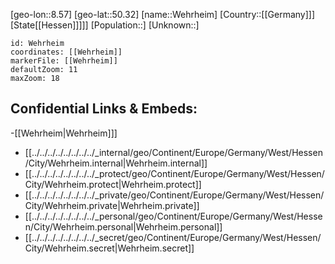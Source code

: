 ﻿---
location: [50.32,8.57]
mapzoom: [7,12] 
mapmarker: city 
type: City
tags:
- geo/City


SpocWebEntityId: 35484
isDeleted: false
confidential: public

---
[geo-lon::8.57]
[geo-lat::50.32]
[name::Wehrheim]
[Country::[[Germany]]]
[State[[Hessen]]]]]
[Population::]
[Unknown::]


```leaflet
id: Wehrheim
coordinates: [[Wehrheim]]
markerFile: [[Wehrheim]]
defaultZoom: 11 
maxZoom: 18
```


## Confidential Links & Embeds: 
-[[Wehrheim|Wehrheim]]] 
- [[../../../../../../../../_internal/geo/Continent/Europe/Germany/West/Hessen/City/Wehrheim.internal|Wehrheim.internal]] 
- [[../../../../../../../../_protect/geo/Continent/Europe/Germany/West/Hessen/City/Wehrheim.protect|Wehrheim.protect]] 
- [[../../../../../../../../_private/geo/Continent/Europe/Germany/West/Hessen/City/Wehrheim.private|Wehrheim.private]] 
- [[../../../../../../../../_personal/geo/Continent/Europe/Germany/West/Hessen/City/Wehrheim.personal|Wehrheim.personal]] 
- [[../../../../../../../../_secret/geo/Continent/Europe/Germany/West/Hessen/City/Wehrheim.secret|Wehrheim.secret]] 
